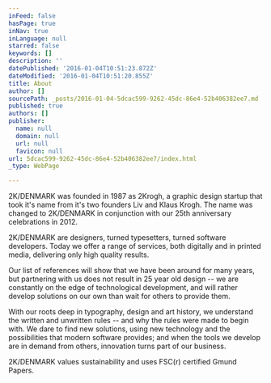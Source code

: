 ```yaml
---
inFeed: false
hasPage: true
inNav: true
inLanguage: null
starred: false
keywords: []
description: ''
datePublished: '2016-01-04T10:51:23.872Z'
dateModified: '2016-01-04T10:51:20.855Z'
title: About
author: []
sourcePath: _posts/2016-01-04-5dcac599-9262-45dc-86e4-52b406382ee7.md
published: true
authors: []
publisher:
  name: null
  domain: null
  url: null
  favicon: null
url: 5dcac599-9262-45dc-86e4-52b406382ee7/index.html
_type: WebPage

---
```

2K/DENMARK was founded in 1987 as 2Krogh, a graphic design startup that took it's name from it's two founders Liv and Klaus Krogh. The name was changed to 2K/DENMARK in conjunction with our 25th anniversary celebrations in 2012\. 

2K/DENMARK are designers, turned typesetters, turned software developers. Today we offer a range of services, both digitally and in printed media, delivering only high quality results.

Our list of references will show that we have been around for many years, but partnering with us does not result in 25 year old design -- we are constantly on the edge of technological development, and will rather develop solutions on our own than wait for others to provide them.

With our roots deep in typography, design and art history, we understand the written and unwritten rules -- and why the rules were made to begin with. We dare to find new solutions, using new technology and the possibilities that modern software provides; and when the tools we develop are in demand from others, innovation turns part of our business.

2K/DENMARK values sustainability and uses FSC(r) certified Gmund Papers.